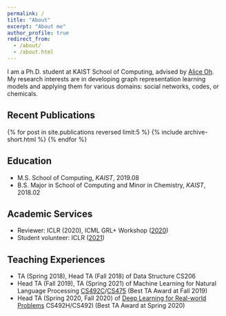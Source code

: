 ```yaml
---
permalink: /
title: "About"
excerpt: "About me"
author_profile: true
redirect_from: 
  - /about/
  - /about.html
---
```


I am a Ph.D. student at KAIST School of Computing, advised by [Alice Oh](https://aliceoh9.github.io/).
My research interests are in developing graph representation learning models and applying them for various domains: social networks, codes, or chemicals.

## Recent Publications

{% for post in site.publications reversed limit:5 %}
{% include archive-short.html %}
{% endfor %}

## Education

- M.S. School of Computing, *KAIST*, 2019.08
- B.S. Major in School of Computing and Minor in Chemistry, *KAIST*, 2018.02

## Academic Services

- Reviewer: ICLR (2020), ICML GRL+ Workshop ([2020](https://grlplus.github.io/pcom/))
- Student volunteer: ICLR ([2021](https://iclr.cc/Conferences/2021/Volunteers))

## Teaching Experiences

- TA (Spring 2018), Head TA (Fall 2018) of Data Structure CS206
- Head TA (Fall 2019), TA (Spring 2021) of Machine Learning for Natural Language Processing [CS492C](https://aliceoh9.github.io/mlnlp)/[CS475](https://uilab-kaist.github.io/cs475-mlnlp-spring-2021/) (Best TA Award at Fall 2019)
- Head TA (Spring 2020, Fall 2020) of [Deep Learning for Real-world Problems](https://cs.kaist.ac.kr/board/view?bbs_id=news&bbs_sn=9172&menu=83) CS492H/CS492I (Best TA Award at Spring 2020)
